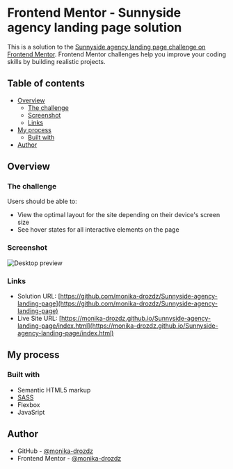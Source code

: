 # Frontend Mentor - Sunnyside agency landing page solution

This is a solution to the [Sunnyside agency landing page challenge on Frontend Mentor](https://www.frontendmentor.io/challenges/sunnyside-agency-landing-page-7yVs3B6ef). Frontend Mentor challenges help you improve your coding skills by building realistic projects.

## Table of contents

- [Overview](#overview)
  - [The challenge](#the-challenge)
  - [Screenshot](#screenshot)
  - [Links](#links)
- [My process](#my-process)
  - [Built with](#built-with)
- [Author](#author)

## Overview

### The challenge

Users should be able to:

- View the optimal layout for the site depending on their device's screen size
- See hover states for all interactive elements on the page

### Screenshot

![Desktop preview](./screenshot.png)

### Links

- Solution URL: [https://github.com/monika-drozdz/Sunnyside-agency-landing-page](https://github.com/monika-drozdz/Sunnyside-agency-landing-page)
- Live Site URL: [https://monika-drozdz.github.io/Sunnyside-agency-landing-page/index.html](https://monika-drozdz.github.io/Sunnyside-agency-landing-page/index.html)

## My process

### Built with

- Semantic HTML5 markup
- [SASS](https://sass-lang.com/)
- Flexbox
- JavaSript

## Author

- GitHub - [@monika-drozdz](https://github.com/monika-drozdz)
- Frontend Mentor - [@monika-drozdz](https://www.frontendmentor.io/profile/monika-drozdz)




